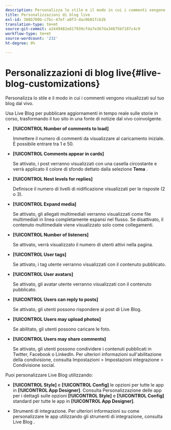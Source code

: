 ```yaml
---
description: Personalizza lo stile e il modo in cui i commenti vengono visualizzati sul tuo blog dal vivo.
title: Personalizzazioni di blog live
exl-id: 388b700b-c7bc-47ef-a0f3-dac0b01fcb2b
translation-type: tm+mt
source-git-commit: a2449482e617939cfda7e367da34875bf187c4c9
workflow-type: tm+mt
source-wordcount: '232'
ht-degree: 0%

---
```


# Personalizzazioni di blog live{#live-blog-customizations}

Personalizza lo stile e il modo in cui i commenti vengono visualizzati sul tuo blog dal vivo.



Usa Live Blog per pubblicare aggiornamenti in tempo reale sulle storie in corso, trasformando il tuo sito in una fonte di notizie dal vivo coinvolgente.

* **[!UICONTROL Number of comments to load]**

   Immettere il numero di commenti da visualizzare al caricamento iniziale. È possibile entrare tra 1 e 50.

* **[!UICONTROL Comments appear in cards]**

   Se attivato, i post verranno visualizzati con una casella circostante e verrà applicato il colore di sfondo dettato dalla selezione **Tema** .

* **[!UICONTROL Nest levels for replies]**

   Definisce il numero di livelli di nidificazione visualizzati per le risposte (2 o 3).

* **[!UICONTROL Expand media]**

   Se attivato, gli allegati multimediali verranno visualizzati come file multimediali in linea completamente espansi nel flusso. Se disattivato, il contenuto multimediale viene visualizzato solo come collegamenti.

* **[!UICONTROL Number of listeners]**

   Se attivato, verrà visualizzato il numero di utenti attivi nella pagina.

* **[!UICONTROL User tags]**

   Se attivato, i tag utente verranno visualizzati con il contenuto pubblicato.

* **[!UICONTROL User avatars]**

   Se attivato, gli avatar utente verranno visualizzati con il contenuto pubblicato.

* **[!UICONTROL Users can reply to posts]**

   Se attivato, gli utenti possono rispondere ai post di Live Blog.

* **[!UICONTROL Users may upload photos]**

   Se abilitato, gli utenti possono caricare le foto.

* **[!UICONTROL Users may share comments]**

   Se attivato, gli utenti possono condividere i contenuti pubblicati in Twitter, Facebook o LinkedIn. Per ulteriori informazioni sull&#39;abilitazione della condivisione, consulta Impostazioni > Impostazioni integrazione > Condivisione social.

Puoi personalizzare Live Blog utilizzando:

* **[!UICONTROL Style]** e  **[!UICONTROL Config]** le opzioni per tutte le app in  **[!UICONTROL App Designer]**. Consulta Personalizzazione delle app per i dettagli sulle opzioni **[!UICONTROL Style]** e **[!UICONTROL Config]** standard per tutte le app in **[!UICONTROL App Designer]**.

* Strumenti di integrazione. Per ulteriori informazioni su come personalizzare le app utilizzando gli strumenti di integrazione, consulta Live Blog .

